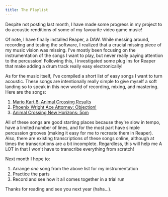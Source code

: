 ```yaml
---
title: The Playlist
---
```


Despite not posting last month, I have made some progress in my project to do
acoustic renditions of some of my favourite video game music!

Of note, I have finally installed Reaper, a DAW. While messing around, recording
and testing the software, I realized that a crucial missing piece of my music
vision was missing. I've mostly been focusing on the instrumentation of the
songs I want to play, but never really paying attention to the percussion!
Following this, I investigated some plug ins for Reaper that make adding a drum
track really easy electronically!

As for the music itself, I've compiled a short list of easy songs I want to turn
acoustic. These songs are intentionally really simple to give myself a soft
landing so to speak in this new world of recording, mixing, and mastering. Here
are the songs:

1. [Mario Kart 8: Animal Crossing
   Results](https://www.youtube.com/watch?v=F54w-f-pBSc)
2. [Phoenix Wright Ace Attorney:
   Objection!](https://www.youtube.com/watch?v=fR4P8o95WPA)
3. [Animal Crossing New Horizons:
   5pm](https://www.youtube.com/watch?v=uLtJIPu-Cns)

All of these songs are good starting places because they're slow in tempo, have
a limited number of lines, and for the most part have simple percussion grooves
(making it easy for me to recreate them in Reaper). Also, there are existing
transcriptions of these songs online, although at times the transcriptions are a bit
incomplete. Regardless, this will help me A LOT in that I won't have to
transcribe everything from scratch!

Next month I hope to:
1. Arrange *one* song from the above list for my instrumentation
2. Practice the parts
3. Record and see how it all comes together in a trial run

Thanks for reading and see you next year (haha...).
